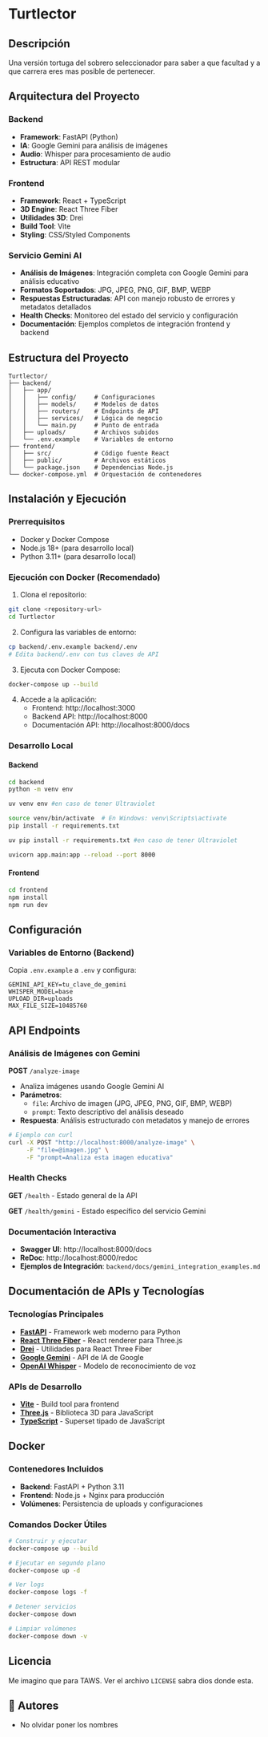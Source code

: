 # Turtlector 


##  Descripción

Una versión tortuga del sobrero seleccionador para saber a que facultad y a que carrera eres mas posible de pertenecer.

##  Arquitectura del Proyecto

### Backend
- **Framework**: FastAPI (Python)
- **IA**: Google Gemini para análisis de imágenes
- **Audio**: Whisper para procesamiento de audio
- **Estructura**: API REST modular

### Frontend
- **Framework**: React + TypeScript
- **3D Engine**: React Three Fiber
- **Utilidades 3D**: Drei
- **Build Tool**: Vite
- **Styling**: CSS/Styled Components

### Servicio Gemini AI
- **Análisis de Imágenes**: Integración completa con Google Gemini para análisis educativo
- **Formatos Soportados**: JPG, JPEG, PNG, GIF, BMP, WEBP
- **Respuestas Estructuradas**: API con manejo robusto de errores y metadatos detallados
- **Health Checks**: Monitoreo del estado del servicio y configuración
- **Documentación**: Ejemplos completos de integración frontend y backend

##  Estructura del Proyecto

```
Turtlector/
├── backend/
│   ├── app/
│   │   ├── config/     # Configuraciones
│   │   ├── models/     # Modelos de datos
│   │   ├── routers/    # Endpoints de API
│   │   ├── services/   # Lógica de negocio
│   │   └── main.py     # Punto de entrada
│   ├── uploads/        # Archivos subidos
│   └── .env.example    # Variables de entorno
├── frontend/
│   ├── src/            # Código fuente React
│   ├── public/         # Archivos estáticos
│   └── package.json    # Dependencias Node.js
└── docker-compose.yml  # Orquestación de contenedores
```

##  Instalación y Ejecución

### Prerrequisitos
- Docker y Docker Compose
- Node.js 18+ (para desarrollo local)
- Python 3.11+ (para desarrollo local)

### Ejecución con Docker (Recomendado)

1. Clona el repositorio:
```bash
git clone <repository-url>
cd Turtlector
```

2. Configura las variables de entorno:
```bash
cp backend/.env.example backend/.env
# Edita backend/.env con tus claves de API
```

3. Ejecuta con Docker Compose:
```bash
docker-compose up --build
```

4. Accede a la aplicación:
   - Frontend: http://localhost:3000
   - Backend API: http://localhost:8000
   - Documentación API: http://localhost:8000/docs

### Desarrollo Local

#### Backend
```bash
cd backend
python -m venv env

uv venv env #en caso de tener Ultraviolet

source venv/bin/activate  # En Windows: venv\Scripts\activate
pip install -r requirements.txt

uv pip install -r requirements.txt #en caso de tener Ultraviolet

uvicorn app.main:app --reload --port 8000
```

#### Frontend
```bash
cd frontend
npm install
npm run dev
```

##  Configuración

### Variables de Entorno (Backend)

Copia `.env.example` a `.env` y configura:

```env
GEMINI_API_KEY=tu_clave_de_gemini
WHISPER_MODEL=base
UPLOAD_DIR=uploads
MAX_FILE_SIZE=10485760
```

##  API Endpoints

### Análisis de Imágenes con Gemini

**POST** `/analyze-image`
- Analiza imágenes usando Google Gemini AI
- **Parámetros**: 
  - `file`: Archivo de imagen (JPG, JPEG, PNG, GIF, BMP, WEBP)
  - `prompt`: Texto descriptivo del análisis deseado
- **Respuesta**: Análisis estructurado con metadatos y manejo de errores

```bash
# Ejemplo con curl
curl -X POST "http://localhost:8000/analyze-image" \
     -F "file=@imagen.jpg" \
     -F "prompt=Analiza esta imagen educativa"
```

### Health Checks

**GET** `/health` - Estado general de la API

**GET** `/health/gemini` - Estado específico del servicio Gemini

### Documentación Interactiva

- **Swagger UI**: http://localhost:8000/docs
- **ReDoc**: http://localhost:8000/redoc
- **Ejemplos de Integración**: `backend/docs/gemini_integration_examples.md`

##  Documentación de APIs y Tecnologías

### Tecnologías Principales
- **[FastAPI](https://fastapi.tiangolo.com/)** - Framework web moderno para Python
- **[React Three Fiber](https://docs.pmnd.rs/react-three-fiber/getting-started/introduction)** - React renderer para Three.js
- **[Drei](https://github.com/pmndrs/drei)** - Utilidades para React Three Fiber
- **[Google Gemini](https://ai.google.dev/docs)** - API de IA de Google
- **[OpenAI Whisper](https://openai.com/research/whisper)** - Modelo de reconocimiento de voz

### APIs de Desarrollo
- **[Vite](https://vitejs.dev/)** - Build tool para frontend
- **[Three.js](https://threejs.org/docs/)** - Biblioteca 3D para JavaScript
- **[TypeScript](https://www.typescriptlang.org/docs/)** - Superset tipado de JavaScript

## Docker

### Contenedores Incluidos

- **Backend**: FastAPI + Python 3.11
- **Frontend**: Node.js + Nginx para producción
- **Volúmenes**: Persistencia de uploads y configuraciones

### Comandos Docker Útiles

```bash
# Construir y ejecutar
docker-compose up --build

# Ejecutar en segundo plano
docker-compose up -d

# Ver logs
docker-compose logs -f

# Detener servicios
docker-compose down

# Limpiar volúmenes
docker-compose down -v
```



## Licencia

Me imagino que para TAWS. Ver el archivo `LICENSE` sabra dios donde esta.

## 👥 Autores

- No olvidar poner los nombres


